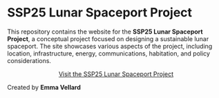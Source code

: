 # SSP25 Lunar Spaceport Project

This repository contains the website for the **SSP25 Lunar Spaceport Project**, a conceptual project focused on designing a sustainable lunar spaceport. The site showcases various aspects of the project, including location, infrastructure, energy, communications, habitation, and policy considerations.

<p align="center">
  <a href="https://emmavellard.github.io/LunarBaseSSP25/">Visit the SSP25 Lunar Spaceport Project</a>
</p>

Created by **Emma Vellard**